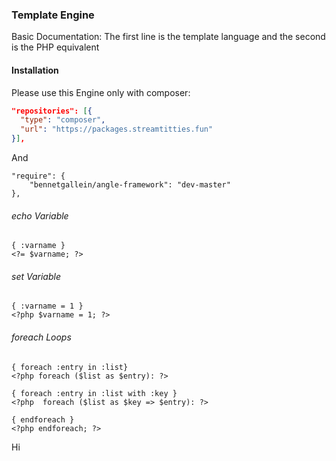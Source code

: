 ### Template Engine

Basic Documentation: The first line is the template language and the second is the PHP equivalent

#### Installation
Please use this Engine only with composer:
```json
"repositories": [{
  "type": "composer",
  "url": "https://packages.streamtitties.fun"
}],
```
And 
```
"require": {
    "bennetgallein/angle-framework": "dev-master"
},
```

###### echo Variable
```
{ :varname }
<?= $varname; ?>
```
###### set Variable
```
{ :varname = 1 }
<?php $varname = 1; ?>
```
###### foreach Loops
```
{ foreach :entry in :list}
<?php foreach ($list as $entry): ?>

{ foreach :entry in :list with :key }
<?php  foreach ($list as $key => $entry): ?>

{ endforeach }
<?php endforeach; ?>
```

Hi
